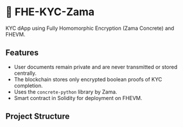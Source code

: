 # 🔐 FHE-KYC-Zama

KYC dApp using Fully Homomorphic Encryption (Zama Concrete) and FHEVM.

## Features

- User documents remain private and are never transmitted or stored centrally.
- The blockchain stores only encrypted boolean proofs of KYC completion.
- Uses the `concrete-python` library by Zama.
- Smart contract in Solidity for deployment on FHEVM.

## Project Structure
